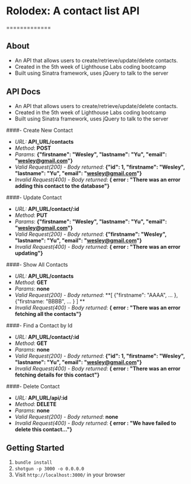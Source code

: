 # Rolodex: A contact list API
=============
## About
 - An API that allows users to create/retrieve/update/delete contacts.
 - Created in the 5th week of Lighthouse Labs coding bootcamp
 - Built using Sinatra framework, uses jQuery to talk to the server

## API Docs
- An API that allows users to create/retrieve/update/delete contacts.
- Created in the 5th week of Lighthouse Labs coding bootcamp
- Built using Sinatra framework, uses jQuery to talk to the server

####- Create New Contact 
- *URL:* **API_URL/contacts**
- *Method*: **POST**
- *Params*: **{"firstname": "Wesley", "lastname": "Yu", "email": "wesley@gmail.com"}**
- *Valid Request(200) - Body returned*: **{"id": 1, "firstname": "Wesley", "lastname": "Yu", "email": "wesley@gmail.com"}**
- *Invalid Request(400) - Body returned*: **{ error : "There was an error adding this contact to the database"}**

####- Update Contact 
- *URL:* **API_URL/contact/:id**
- *Method*: **PUT**
- *Params*: **{"firstname": "Wesley", "lastname": "Yu", "email": "wesley@gmail.com"}**
- *Valid Request(200) - Body returned*: **{"firstname": "Wesley", "lastname": "Yu", "email": "wesley@gmail.com"}**
- *Invalid Request(400) - Body returned*: **{ error : "There was an error updating"}**

####- Show All Contacts
- *URL:* **API_URL/contacts**
- *Method*: **GET**
- *Params*: **none**
- *Valid Request(200) - Body returned*: **[ {"firstname": "AAAA", ... }, {"firstname: "BBBB", ... } ] **
- *Invalid Request(400) - Body returned*: **{ error : "There was an error fetching all the contacts"}**

####- Find a Contact by Id 
- *URL:* **API_URL/contact/:id**
- *Method*: **GET**
- *Params*: **none**
- *Valid Request(200) - Body returned*: **{"id": 1, "firstname": "Wesley", "lastname": "Yu", "email": "wesley@gmail.com"}**
- *Invalid Request(400) - Body returned*: **{ error : "There was an error fetching details for this contact"}**
 
####- Delete Contact 
- *URL:* **API_URL/api/:id**
- *Method*: **DELETE**
- *Params*: **none**
- *Valid Request(200) - Body returned*: **none**
- *Invalid Request(400) - Body returned*: **{ error : "We have failed to delete this contact..."}**

## Getting Started
1. `bundle install`
2. `shotgun -p 3000 -o 0.0.0.0`
3. Visit `http://localhost:3000/` in your browser
